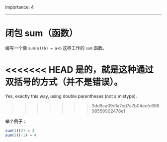 importance: 4

---

# 闭包 sum（函数）

编写一个像 `sum(a)(b) = a+b` 这样工作的 `sum` 函数。

<<<<<<< HEAD
是的，就是这种通过双括号的方式（并不是错误）。
=======
Yes, exactly this way, using double parentheses (not a mistype).
>>>>>>> 3dd8ca09c1a7ed7a7b04eefc69898559902478e1

举个例子：

```js
sum(1)(2) = 3
sum(5)(-1) = 4
```

